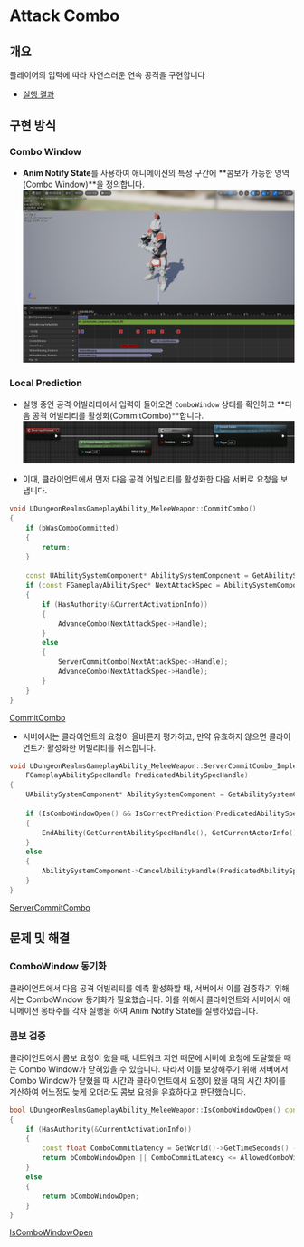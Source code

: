 # Attack Combo

## 개요
플레이어의 입력에 따라 자연스러운 연속 공격을 구현합니다
- [실행 결과](https://drive.google.com/file/d/1kt9mIrZkSf_mqzFXEYNOQKuekR6NZWXr/view?usp=sharing)

## 구현 방식
### Combo Window
- **Anim Notify State**를 사용하여 애니메이션의 특정 구간에
**콤보가 가능한 영역(Combo Window)**을 정의합니다.
![ComboWindow](ComboWindow.png)

### Local Prediction
- 실행 중인 공격 어빌리티에서 입력이 들어오면 `ComboWindow` 상태를 확인하고 **다음 공격 어빌리티를 활성화(CommitCombo)**합니다.
![ComboInput](ComboInput.png)

- 이때, 클라이언트에서 먼저 다음 공격 어빌리티를 활성화한 다음 서버로 요청을 보냅니다.
```cpp
void UDungeonRealmsGameplayAbility_MeleeWeapon::CommitCombo()
{
	if (bWasComboCommitted)
	{
		return;
	}

	const UAbilitySystemComponent* AbilitySystemComponent = GetAbilitySystemComponentFromActorInfo();
	if (const FGameplayAbilitySpec* NextAttackSpec = AbilitySystemComponent->FindAbilitySpecFromClass(NextAttackClass))
	{
		if (HasAuthority(&CurrentActivationInfo))
		{
			AdvanceCombo(NextAttackSpec->Handle);
		}
		else
		{
			ServerCommitCombo(NextAttackSpec->Handle);
			AdvanceCombo(NextAttackSpec->Handle);
		}
	}
}
```
[CommitCombo](../../DungeonRealms/Equipment/Weapon/DungeonRealmsGameplayAbility_MeleeWeapon.cpp#L19-L39)

- 서버에서는 클라이언트의 요청이 올바른지 평가하고, 만약 유효하지 않으면 클라이언트가 활성화한 어빌리티를 취소합니다.
```cpp
void UDungeonRealmsGameplayAbility_MeleeWeapon::ServerCommitCombo_Implementation(
	FGameplayAbilitySpecHandle PredicatedAbilitySpecHandle)
{
	UAbilitySystemComponent* AbilitySystemComponent = GetAbilitySystemComponentFromActorInfo();
	
	if (IsComboWindowOpen() && IsCorrectPrediction(PredicatedAbilitySpecHandle))
	{
		EndAbility(GetCurrentAbilitySpecHandle(), GetCurrentActorInfo(), GetCurrentActivationInfo(), true, false);
	}
	else
	{
		AbilitySystemComponent->CancelAbilityHandle(PredicatedAbilitySpecHandle);
	}
}
```
[ServerCommitCombo](../../DungeonRealms/Equipment/Weapon/DungeonRealmsGameplayAbility_MeleeWeapon.cpp#L41-L54)

## 문제 및 해결
### ComboWindow 동기화
클라이언트에서 다음 공격 어빌리티를 예측 활성화할 때, 서버에서 이를 검증하기 위해서는 ComboWindow 동기화가 필요했습니다. 이를 위해서 클라이언트와 서버에서 애니메이션 몽타주를 각자 실행을 하여 Anim Notify State를 실행하였습니다.

### 콤보 검증
클라이언트에서 콤보 요청이 왔을 때, 네트워크 지연 때문에 서버에 요청에 도달했을 때는 Combo Window가 닫혀있을 수 있습니다. 따라서 이를 보상해주기 위해 서버에서 Combo Window가 닫혔을 때 시간과 클라이언트에서 요청이 왔을 때의 시간 차이를 계산하여 어느정도 늦게 오더라도 콤보 요청을 유효하다고 판단했습니다.
```cpp
bool UDungeonRealmsGameplayAbility_MeleeWeapon::IsComboWindowOpen() const
{
	if (HasAuthority(&CurrentActivationInfo))
	{
		const float ComboCommitLatency = GetWorld()->GetTimeSeconds() - ComboWindowCloseTime;
		return bComboWindowOpen || ComboCommitLatency <= AllowedComboWindowTolerance;
	}
	else
	{
		return bComboWindowOpen;
	}
}
```
[IsComboWindowOpen](../../DungeonRealms/Equipment/Weapon/DungeonRealmsGameplayAbility_MeleeWeapon.cpp#L85-L96)
